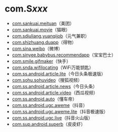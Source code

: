 # com.S*xxx*

- [com.sankuai.meituan](./com.sankuai.meituan/readme.md)（美团）
- [com.sankuai.movie](./com.sankuai.movie/readme.md)（猫眼）
- [com.sdjuliang.yuanqijob](./com.sdjuliang.yuanqijob/readme.md)（元气兼职）
- [com.shizhuang.duapp](./com.shizhuang.duapp/readme.md)（得物）
- [com.sina.weibo](./com.sina.weibo/readme.md)（微博）
- [com.sinyee.babybus.recommendapp](./com.sinyee.babybus.recommendapp/readme.md)（宝宝巴士）
- [com.smile.gifmaker](./com.sinyee.babybus.recommendapp/readme.md)（快手）
- [com.snda.wifilocating](./com.snda.wifilocating/readme.md)（WiFi万能钥匙）
- [com.ss.android.article.lite](./com.ss.android.article.lite/readme.md)（今日头条极速版）
- [com.sohu.sohuvideo](./com.sohu.sohuvideo/readme.md)（搜狐视频）
- [com.ss.android.article.news](./com.ss.android.article.news/readme.md)（今日头条）
- [com.ss.android.article.video](./com.ss.android.article.video/readme.md)（西瓜视频）
- [com.ss.android.auto](./com.ss.android.auto/readme.md)（懂车帝）
- [com.ss.android.ugc.aweme](./com.ss.android.ugc.aweme/readme.md)（抖音）
- [com.ss.android.ugc.aweme.lite](./com.ss.android.ugc.aweme.lite/readme.md)（抖音极速版）
- [com.ss.android.ugc.live](./com.ss.android.ugc.live/readme.md)（抖音火山版）
- [ com.sup.android.superb](./com.sup.android.superb/readme.md)（皮皮虾）
